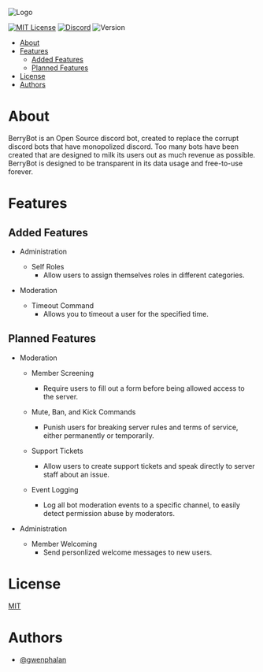 ![Logo](https://cdn.discordapp.com/attachments/1034769812372602950/1034769851509637210/Berry_Bot_copy-1.png)

[![MIT License](https://img.shields.io/badge/License-MIT-green.svg)](https://choosealicense.com/licenses/mit/)
[![Discord](https://img.shields.io/discord/1034695813026283580?color=%235865F2&label=Discord&logo=Discord)](https://discord.gg/9kJMfBGFrh)
![Version](https://img.shields.io/badge/version-0.0.1-ff69b4)

- [About](#about)
- [Features](#features)
  - [Added Features](#added-features)
  - [Planned Features](#planned-features)
- [License](#license)
- [Authors](#authors)

# About

BerryBot is an Open Source discord bot, created to replace the corrupt discord bots that have monopolized discord. Too many bots have been created that are designed to milk its users out as much revenue as possible. BerryBot is designed to be transparent in its data usage and free-to-use forever.

# Features

## Added Features

-   Administration

    -   Self Roles
        -   Allow users to assign themselves roles in different categories.

-   Moderation
    -   Timeout Command
        -   Allows you to timeout a user for the specified time.

## Planned Features

-   Moderation

    -   Member Screening
        -   Require users to fill out a form before being allowed access to the server.
    -   Mute, Ban, and Kick Commands
        -   Punish users for breaking server rules and terms of service, either permanently or temporarily.
    -   Support Tickets
        -   Allow users to create support tickets and speak directly to server staff about an issue.
    -   Event Logging

        -   Log all bot moderation events to a specific channel, to easily detect permission abuse by moderators.

-   Administration
    -   Member Welcoming
        -   Send personlized welcome messages to new users.

# License

[MIT](https://choosealicense.com/licenses/mit/)

# Authors

-   [@gwenphalan](https://www.github.com/gwenphalan)
